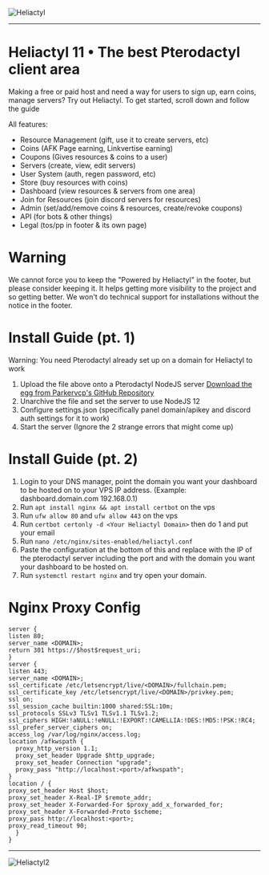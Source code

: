 ![Heliactyl](https://cdn.discordapp.com/attachments/881207010417315861/934443905326383204/Copy_of_Copy_of_Fgffgg_22.png)

<hr>

# Heliactyl 11 • The best Pterodactyl client area
Making a free or paid host and need a way for users to sign up, earn coins, manage servers? Try out Heliactyl.
To get started, scroll down and follow the guide

All features:
- Resource Management (gift, use it to create servers, etc)
- Coins (AFK Page earning, Linkvertise earning)
- Coupons (Gives resources & coins to a user)
- Servers (create, view, edit servers)
- User System (auth, regen password, etc)
- Store (buy resources with coins)
- Dashboard (view resources & servers from one area)
- Join for Resources (join discord servers for resources)
- Admin (set/add/remove coins & resources, create/revoke coupons)
- API (for bots & other things)
- Legal (tos/pp in footer & its own page)

# Warning

We cannot force you to keep the "Powered by Heliactyl" in the footer, but please consider keeping it. It helps getting more visibility to the project and so getting better. We won't do technical support for installations without the notice in the footer.


# Install Guide (pt. 1)

Warning: You need Pterodactyl already set up on a domain for Heliactyl to work
1. Upload the file above onto a Pterodactyl NodeJS server [Download the egg from Parkervcp's GitHub Repository](https://github.com/parkervcp/eggs/tree/master/bots/discord/discord.js)
2. Unarchive the file and set the server to use NodeJS 12
3. Configure settings.json (specifically panel domain/apikey and discord auth settings for it to work)
4. Start the server (Ignore the 2 strange errors that might come up)

# Install Guide (pt. 2)

1. Login to your DNS manager, point the domain you want your dashboard to be hosted on to your VPS IP address. (Example: dashboard.domain.com 192.168.0.1)
2. Run `apt install nginx && apt install certbot` on the vps
3. Run `ufw allow 80` and `ufw allow 443` on the vps
4. Run `certbot certonly -d <Your Heliactyl Domain>` then do 1 and put your email
5. Run `nano /etc/nginx/sites-enabled/heliactyl.conf`
6. Paste the configuration at the bottom of this and replace with the IP of the pterodactyl server including the port and with the domain you want your dashboard to be hosted on.
7. Run `systemctl restart nginx` and try open your domain.
# Nginx Proxy Config
```Nginx
server {
listen 80;
server_name <DOMAIN>;
return 301 https://$host$request_uri;
}
server {
listen 443;
server_name <DOMAIN>;
ssl_certificate /etc/letsencrypt/live/<DOMAIN>/fullchain.pem;
ssl_certificate_key /etc/letsencrypt/live/<DOMAIN>/privkey.pem;
ssl on;
ssl_session_cache builtin:1000 shared:SSL:10m;
ssl_protocols SSLv3 TLSv1 TLSv1.1 TLSv1.2;
ssl_ciphers HIGH:!aNULL:!eNULL:!EXPORT:!CAMELLIA:!DES:!MD5:!PSK:!RC4;
ssl_prefer_server_ciphers on;
access_log /var/log/nginx/access.log;
location /afkwspath {
  proxy_http_version 1.1;
  proxy_set_header Upgrade $http_upgrade;
  proxy_set_header Connection "upgrade";
  proxy_pass "http://localhost:<port>/afkwspath";
}
location / {
proxy_set_header Host $host;
proxy_set_header X-Real-IP $remote_addr;
proxy_set_header X-Forwarded-For $proxy_add_x_forwarded_for;
proxy_set_header X-Forwarded-Proto $scheme;
proxy_pass http://localhost:<port>;
proxy_read_timeout 90;
  }
}
```
<hr>

![Heliactyl2](https://cdn.discordapp.com/attachments/881207010417315861/934444412367405076/unknown.png)
